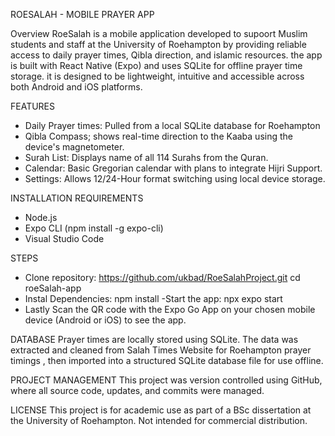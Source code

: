 ROESALAH - MOBILE PRAYER APP

Overview
RoeSalah is a mobile application developed to supoort Muslim students and staff at the University of Roehampton by providing reliable access to daily prayer times, Qibla direction, and islamic resources. the app is built with React Native (Expo) and uses SQLite for offline prayer time storage. it is designed to be lightweight, intuitive and accessible across both Android and iOS platforms.

FEATURES
- Daily Prayer times: Pulled from a local SQLite database for Roehampton
- Qibla Compass; shows real-time direction to the Kaaba using the device's magnetometer.
- Surah List: Displays name of all 114 Surahs from the Quran.
- Calendar: Basic Gregorian calendar with plans to integrate Hijri Support.
- Settings: Allows 12/24-Hour format switching using local device storage.

INSTALLATION REQUIREMENTS
- Node.js
- Expo CLI (npm install -g expo-cli)
- Visual Studio Code

STEPS
- Clone repository: https://github.com/ukbad/RoeSalahProject.git
cd roeSalah-app
- Instal Dependencies: npm install
-Start the app: npx expo start
- Lastly Scan the QR code with the Expo Go App on your chosen mobile device (Android or iOS) to see the app.


DATABASE
Prayer times are locally stored using SQLite. The data was extracted and cleaned from Salah Times Website for Roehampton prayer timings , then imported into a structured SQLite database file for use offline.

PROJECT MANAGEMENT
This project was version controlled using GitHub, where all source code, updates, and commits were managed.

LICENSE
This project is for academic use as part of a BSc dissertation at the University of Roehampton. Not intended for commercial distribution.
